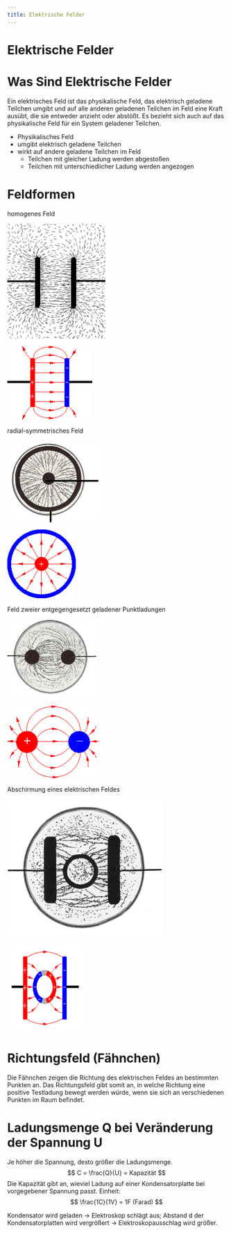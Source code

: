 ```yaml
---
title: Elektrische Felder
---
```

# Elektrische Felder

# Was Sind Elektrische Felder

Ein elektrisches Feld ist das physikalische Feld, das elektrisch geladene Teilchen umgibt und auf alle anderen geladenen Teilchen im Feld eine Kraft ausübt, die sie entweder anzieht oder abstößt. Es bezieht sich auch auf das physikalische Feld für ein System geladener Teilchen.

- Physikalisches Feld
- umgibt elektrisch geladene Teilchen
- wirkt auf andere geladene Teilchen im Feld
    - Teilchen mit gleicher Ladung werden abgestoßen
    - Teilchen mit unterschiedlicher Ladung werden angezogen

# Feldformen

homogenes Feld

![feld_homogen2_ladungenmittel_gru.jpg](./Elektrische_Felder/feld_homogen2_ladungenmittel_gru.jpg)

![feld_homogen03_ladungenmittel_gru.gif](./Elektrische_Felder/feld_homogen03_ladungenmittel_gru.gif)

radial-symmetrisches Feld

![feld_radial1_ladungenmittel_gru.jpg](./Elektrische_Felder/feld_radial1_ladungenmittel_gru.jpg)

![feld_radial3_ladungenmittel_gru.gif](./Elektrische_Felder/feld_radial3_ladungenmittel_gru.gif)

Feld zweier entgegengesetzt geladener Punktladungen

![feld_zw_punkt_ladungenmittel_gru.jpg](./Elektrische_Felder/feld_zw_punkt_ladungenmittel_gru.jpg)

![feld_2_punkt_ladungenmittel_gru.png](./Elektrische_Felder/feld_2_punkt_ladungenmittel_gru.png)

Abschirmung eines elektrischen Feldes

![feld_abschirm1_ladungenmittel_gru.jpg](./Elektrische_Felder/feld_abschirm1_ladungenmittel_gru.jpg)

![Untitled](./Elektrische_Felder/Untitled.png)

# Richtungsfeld (Fähnchen)

Die Fähnchen zeigen die Richtung des elektrischen Feldes an bestimmten Punkten an. Das Richtungsfeld gibt somit an, in welche Richtung eine positive Testladung bewegt werden würde, wenn sie sich an verschiedenen Punkten im Raum befindet.

# Ladungsmenge Q bei Veränderung der Spannung U

Je höher die Spannung, desto größer die Ladungsmenge.
$$ C = \frac{Q}{U} = Kapazität $$
Die Kapazität gibt an, wieviel Ladung auf einer Kondensatorplatte bei vorgegebener Spannung passt.
Einheit: $$ \frac{1C}{1V} = 1F (Farad) $$

Kondensator wird geladen → Elektroskop schlägt aus;
Abstand d der Kondensatorplatten wird vergrößert → Elektroskopausschlag wird größer.